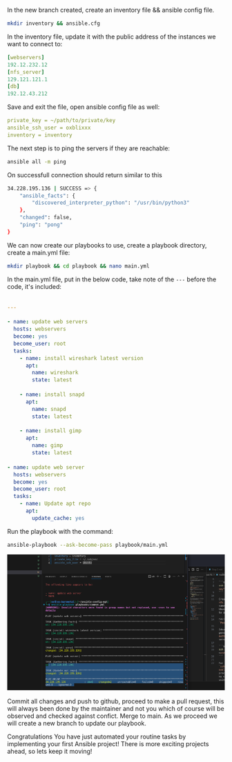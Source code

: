 In the new branch created, create an inventory file && ansible config file.

```sh
mkdir inventory && ansible.cfg
```

In the inventory file, update it with the public address of the instances we want to connect to:

```yaml
[webservers]
192.12.232.12
[nfs_server]
129.121.121.1
[db]
192.12.43.212
```

Save and exit the file, open ansible config file as well:

```yaml
private_key = ~/path/to/private/key
ansible_ssh_user = oxblixxx
inventory = inventory
```
The next step is to ping the servers if they are reachable:

```sh
ansible all -m ping
```

On successfull connection should return similar to this

```sh
34.228.195.136 | SUCCESS => {
    "ansible_facts": {
        "discovered_interpreter_python": "/usr/bin/python3"
    },
    "changed": false,
    "ping": "pong"
}
```

We can now create our playbooks to use, create a playbook directory, create a main.yml file:


```sh
mkdir playbook && cd playbook && nano main.yml
```

In the main.yml file, put in the below code, take note of the `---` before the code, it's included:

```yaml

---

- name: update web servers
  hosts: webservers
  become: yes
  become_user: root
  tasks:
    - name: install wireshark latest version
      apt:
        name: wireshark
        state: latest

    - name: install snapd
      apt:
        name: snapd
        state: latest

    - name: install gimp
      apt:
        name: gimp
        state: latest

- name: update web server
  hosts: webservers
  become: yes
  become_user: root
  tasks:
    - name: Update apt repo
      apt: 
        update_cache: yes

```

Run the playbook with the command:

```sh
ansible-playbook --ask-become-pass playbook/main.yml
```

![ansible_success](./assets/ansible_success.png)

Commit all changes and push to github, proceed to make a pull request, this will always been done by the maintainer and not you which of course will be observed and checked against confict. Merge to main. As we proceed we will create a new branch to update our playbook.

Congratulations
You have just automated your routine tasks by implementing your first Ansible project! There is more exciting projects ahead, so lets 
keep it moving! 